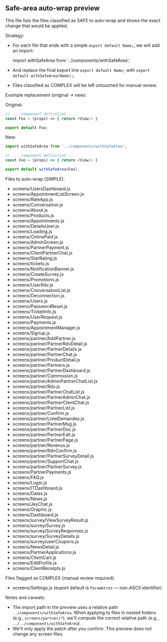## Safe-area auto-wrap preview

This file lists the files classified as SAFE to auto-wrap and shows the exact change that would be applied.

Strategy:
- For each file that ends with a simple `export default Name;`, we will add an import:

  import withSafeArea from '../components/withSafeArea';

- And replace the final export line `export default Name;` with `export default withSafeArea(Name);`.

- Files classified as COMPLEX will be left untouched for manual review.

Example replacement (original -> new):

Original:
```js
// ... component definition ...
const Foo = (props) => { return <View/> }

export default Foo;
```

New:
```js
import withSafeArea from '../components/withSafeArea';

// ... component definition ...
const Foo = (props) => { return <View/> }

export default withSafeArea(Foo);
```

Files to auto-wrap (SIMPLE):

 - screens/UsersDashboard.js
 - screens/AppointmentListScreen.js
 - screens/RateApp.js
 - screens/Conversation.js
 - screens/About.js
 - screens/Products.js
 - screens/Appointments.js
 - screens/DetailsUser.js
 - screens/Loading.js
 - screens/OnlinePaid.js
 - screens/AdminScreen.js
 - screens/PartnerPayment.js
 - screens/ClientPartnerChat.js
 - screens/StarRating.js
 - screens/tickets.js
 - screens/NotificationBanner.js
 - screens/CreateSurvey.js
 - screens/Promotions.js
 - screens/UserRdv.js
 - screens/ConversationList.js
 - screens/Deconnection.js
 - screens/Users.js
 - screens/PasswordReset.js
 - screens/TicketInfo.js
 - screens/UserRequest.js
 - screens/Payments.js
 - screens/AppointmentManager.js
 - screens/Signup.js
 - screens/partner/AddPartner.js
 - screens/partner/PartnerRdvDetail.js
 - screens/partner/PartnerDetails.js
 - screens/partner/PartnerChat.js
 - screens/partner/ProductDetail.js
 - screens/partner/Partners.js
 - screens/partner/PartnerDashboard.js
 - screens/partner/Commission.js
 - screens/partner/AdminPartnerChatList.js
 - screens/partner/Rdv.js
 - screens/partner/PartnerChatList.js
 - screens/partner/PartnerAdminChat.js
 - screens/partner/PartnerClientChat.js
 - screens/partner/PartnerList.js
 - screens/partner/Confirm.js
 - screens/partner/ListeDemandes.js
 - screens/partner/PartnerMsg.js
 - screens/partner/PartnerDoc.js
 - screens/partner/PartnerEdit.js
 - screens/partner/PartnerPage.js
 - screens/partner/Revenus.js
 - screens/partner/RdvConfirm.js
 - screens/partner/PartnerSurveyDetail.js
 - screens/partner/SupportChat.js
 - screens/partner/PartnerSurvey.js
 - screens/PartnerPayments.js
 - screens/FAQ.js
 - screens/Login.js
 - screens/ITDashboard.js
 - screens/Datas.js
 - screens/News.js
 - screens/JeyChat.js
 - screens/Graphic.js
 - screens/Dashboard.js
 - screens/survey/ViewSurveyResult.js
 - screens/survey/Survey.js
 - screens/survey/SurveyResponses.js
 - screens/survey/SurveyDetails.js
 - screens/survey/userCoupons.js
 - screens/NewsDetail.js
 - screens/PartnerApplications.js
 - screens/ClientCart.js
 - screens/EditProfile.js
 - screens/ClientReceipts.js

Files flagged as COMPLEX (manual review required):

 - screens/Settings.js  (export default is `Paramètres` — non-ASCII identifier)

Notes and caveats:
- The import path in the preview uses a relative path `../components/withSafeArea`. When applying to files in nested folders (e.g., `screens/partner/*`), we'll compute the correct relative path (e.g., `../../components/withSafeArea`).
- We'll only apply the patch after you confirm. This preview does not change any screen files.
